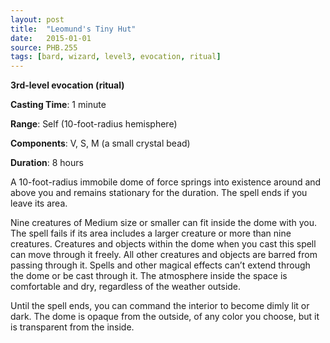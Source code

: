 ```yaml
---
layout: post
title:  "Leomund's Tiny Hut"
date:   2015-01-01
source: PHB.255
tags: [bard, wizard, level3, evocation, ritual]
---
```


**3rd-level evocation (ritual)**

**Casting Time**: 1 minute

**Range**: Self (10-foot-radius hemisphere)

**Components**: V, S, M (a small crystal bead)

**Duration**: 8 hours

A 10-foot-radius immobile dome of force springs into existence around and above you and remains stationary for the duration. The spell ends if you leave its area.

Nine creatures of Medium size or smaller can fit inside the dome with you. The spell fails if its area includes a larger creature or more than nine creatures. Creatures and objects within the dome when you cast this spell can move through it freely. All other creatures and objects are barred from passing through it. Spells and other magical effects can’t extend through the dome or be cast through it. The atmosphere inside the space is comfortable and dry, regardless of the weather outside.

Until the spell ends, you can command the interior to become dimly lit or dark. The dome is opaque from the outside, of any color you choose, but it is transparent from the inside.
